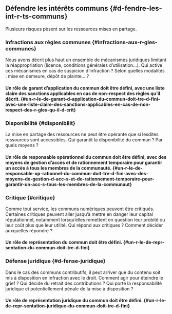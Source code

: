 ## Défendre les intérêts communs {#d-fendre-les-int-r-ts-communs}

Plusieurs risques pèsent sur les ressources mises en partage.

### Infractions aux règles communes {#infractions-aux-r-gles-communes}

Nous avons décrit plus haut un ensemble de mécanismes juridiques limitant la réappropriation (licence, conditions générales d’utilisation…). Qui active ces mécanismes en cas de suspicion d’infraction ? Selon quelles modalités : mise en demeure, dépôt de plainte… ?

#### Un rôle de garant d’application du commun doit être défini, avec une liste claire des sanctions applicables en cas de non-respect des règles qu’il décrit. {#un-r-le-de-garant-d-application-du-commun-doit-tre-d-fini-avec-une-liste-claire-des-sanctions-applicables-en-cas-de-non-respect-des-r-gles-qu-il-d-crit}

### Disponibilité {#disponibilit}

La mise en partage des ressources ne peut être opérante que si lesdites ressources sont accessibles. Qui garantit la disponibilité du commun ? Par quels moyens ?

#### Un rôle de responsable opérationnel du commun doit être défini, avec des moyens de gestion d’accès et de rationnement temporaire pour garantir un accès à tous les membres de la communauté. {#un-r-le-de-responsable-op-rationnel-du-commun-doit-tre-d-fini-avec-des-moyens-de-gestion-d-acc-s-et-de-rationnement-temporaire-pour-garantir-un-acc-s-tous-les-membres-de-la-communaut}

### Critique {#critique}

Comme tout service, les communs numériques peuvent être critiqués. Certaines critiques peuvent aller jusqu’à mettre en danger leur capital réputationnel, notamment lorsqu’elles remettent en question leur probité ou leur coût plus que leur utilité. Qui répond aux critiques ? Comment décider auxquelles répondre ?

#### Un rôle de représentation du commun doit être défini. {#un-r-le-de-repr-sentation-du-commun-doit-tre-d-fini}

### Défense juridique {#d-fense-juridique}

Dans le cas des communs contributifs, il peut arriver que du contenu soit mis à disposition en infraction avec le droit. Comment agir pour éteindre le grief ? Qui décide du retrait des contributions ? Qui porte la responsabilité juridique et potentiellement pénale de la mise à disposition ?

#### Un rôle de représentation juridique du commun doit être défini. {#un-r-le-de-repr-sentation-juridique-du-commun-doit-tre-d-fini}